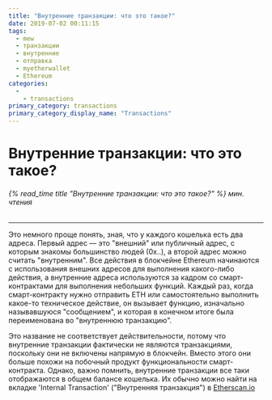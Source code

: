 ```yaml
---
title: "Внутренние транзакции: что это такое?"
date: 2019-07-02 00:11:15
tags:
  - mew
  - транзакции
  - внутренние
  - отправка
  - myetherwallet
  - Ethereum
categories:
  - 
    - transactions
primary_category: transactions
primary_category_display_name: "Transactions"
---
```


# __Внутренние транзакции: что это такое?__
###### {% read_time title "Внутренние транзакции: что это такое?" %} мин. чтения
***

Это немного проще понять, зная, что у каждого кошелька есть два адреса. Первый адрес — это "внешний" или публичный адрес, с которым знакомы большинство людей (0x..), а второй адрес можно считать "внутренним". Все действия в блокчейне Ethereum начинаются с использования внешних адресов для выполнения какого-либо действия, а внутренние адреса используются за кадром со смарт-контрактами для выполнения небольших функций. Каждый раз, когда смарт-контракту нужно отправить ETH или самостоятельно выполнить какое-то техническое действие, он вызывает функцию, изначально называвшуюся "сообщением", и которая в конечном итоге была переименована во "внутреннюю транзакцию".

Это название не соответствует действительности, потому что внутренние транзакции фактически не являются транзакциями, поскольку они не включены напрямую в блокчейн. Вместо этого они больше похожи на побочный продукт функциональности смарт-контракта. Однако, важно помнить, внутренние транзакции все таки отображаются в общем балансе кошелька. Их обычно можно найти на вкладке 'Internal Transaction' ("Внутренняя транзакция") в [Etherscan.io](https://www.etherscan.io)
